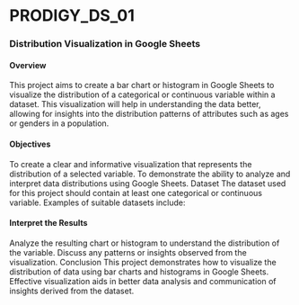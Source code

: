 # PRODIGY_DS_01
### Distribution Visualization in Google Sheets
#### Overview
This project aims to create a bar chart or histogram in Google Sheets to visualize the distribution of a categorical or continuous variable within a dataset. This visualization will help in understanding the data better, allowing for insights into the distribution patterns of attributes such as ages or genders in a population.

#### Objectives
To create a clear and informative visualization that represents the distribution of a selected variable.
To demonstrate the ability to analyze and interpret data distributions using Google Sheets.
Dataset
The dataset used for this project should contain at least one categorical or continuous variable. Examples of suitable datasets include:

#### Interpret the Results
Analyze the resulting chart or histogram to understand the distribution of the variable.
Discuss any patterns or insights observed from the visualization.
Conclusion
This project demonstrates how to visualize the distribution of data using bar charts and histograms in Google Sheets. Effective visualization aids in better data analysis and communication of insights derived from the dataset.
